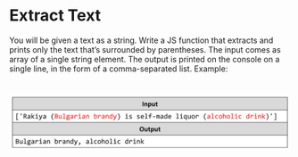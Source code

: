 # Extract Text
You will be given a text as a string. Write a JS function that extracts and prints only the text that’s surrounded by
parentheses.
The input comes as array of a single string element.
The output is printed on the console on a single line, in the form of a comma-separated list.
Example:

# ![Examples](example.png)





